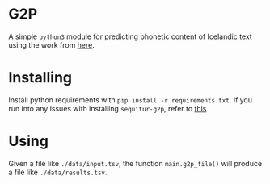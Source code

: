 # G2P
A simple `python3` module for predicting phonetic content of Icelandic text using the work from [here](https://github.com/cadia-lvl/SLT2018).

# Installing
Install python requirements with `pip install -r requirements.txt`. If you run into any issues with installing `sequitur-g2p`, refer to [this](https://github.com/sequitur-g2p/sequitur-g2p)

# Using
Given a file like `./data/input.tsv`, the function `main.g2p_file()` will produce a file like `./data/results.tsv`.